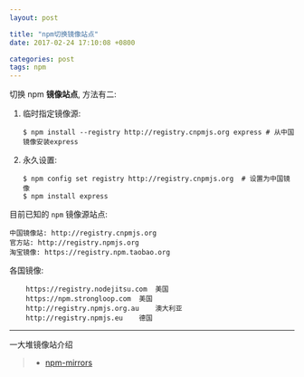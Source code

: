 ```yaml
---
layout: post

title: "npm切换镜像站点"
date: 2017-02-24 17:10:08 +0800

categories: post
tags: npm
---
```


切换 npm **镜像站点**, 方法有二:

1. 临时指定镜像源:

    ```shell
    $ npm install --registry http://registry.cnpmjs.org express # 从中国镜像安装express
    ```

1. 永久设置:

    ```shell
    $ npm config set registry http://registry.cnpmjs.org  # 设置为中国镜像
    $ npm install express
    ```

目前已知的 `npm` 镜像源站点:
```
中国镜像站: http://registry.cnpmjs.org
官方站: http://registry.npmjs.org
淘宝镜像: https://registry.npm.taobao.org
```
各国镜像:
```
    https://registry.nodejitsu.com  美国
    https://npm.strongloop.com	美国
    http://registry.npmjs.org.au	澳大利亚
    http://registry.npmjs.eu	德国
```
---
一大堆镜像站介绍
> - [npm-mirrors](https://blog.xervo.io/npm-mirrors)
